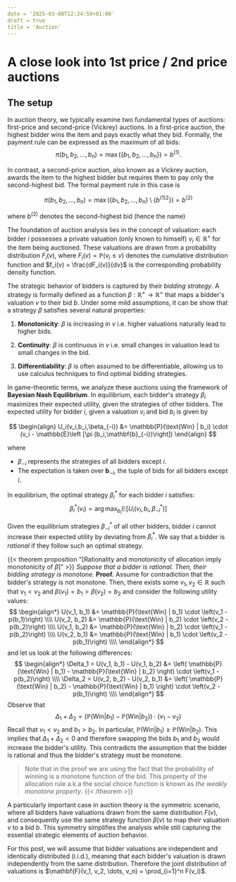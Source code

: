 ```yaml
---
date = '2025-03-08T12:24:58+01:00'
draft = true
title = 'Auction'
---
```


# A close look into 1st price / 2nd price auctions

## The setup

In auction theory, we typically examine two fundamental types of auctions: first-price and second-price (Vickrey) auctions. In a first-price auction, the highest bidder wins the item and pays exactly what they bid. Formally, the payment rule can be expressed as the maximum of all bids: 
$$
\pi(b_1, b_2, \dots, b_n) = \max \left( \lbrace b_1, b_2, \dots, b_n \rbrace \right) = b^{(1)}.
$$ 

In contrast, a second-price auction, also known as a Vickrey auction, awards the item to the highest bidder but requires them to pay only the second-highest bid. The formal payment rule in this case is 

$$\pi(b_1, b_2, \dots, b_n) = \max \left( \lbrace b_1, b_2, \dots, b_n \rbrace \setminus \lbrace b^{(1)2} \rbrace \right) = b^{(2)}$$ 

where $b^{(2)}$ denotes  the second-highest bid (hence the name)

The foundation of auction analysis lies in the concept of valuation: each bidder $i$ possesses a private valuation (only known to himself) $v_i \in \mathbb{R}^+$ for the item being auctioned. These valuations are drawn from a probability distribution $F_i(v)$, where $F_i(v) = \mathbb{P}(v_i \leq v)$ denotes  the cumulative distribution function and $f_i(v) = \frac{dF_i(v)}{dv}$ is the corresponding probability density function.



The strategic behavior of bidders is captured by their *bidding strategy*. A strategy is formally defined as a function $\beta: \mathbb{R^+} \to \mathbb{R^+}$ that maps a bidder's valuation $v$ to their bid $b$. Under some mild assumptions, it can be show that a strategy  $\beta$  satisfies several natural properties:

1. **Monotonicity**: $\beta$ is increasing in $v$ i.e. higher valuations naturally lead to higher bids. 

2. **Continuity**: $\beta$ is continuous in $v$  i.e. small changes in valuation lead to small changes in the bid.

3. **Differentiability**: $\beta$ is often assumed to be differentiable, allowing us to use calculus techniques to find optimal bidding strategies.




In game-theoretic terms, we analyze these auctions using the framework of **Bayesian Nash Equilibrium**. In equilibrium, each bidder's strategy $\beta_i$ maximizes their expected utility, given the strategies of other bidders. The expected utility for bidder $i$, given a valuation $v_i$ and bid $b_i$ is given by 

$$
\begin{align}
 U_i(v_i,b_i,\beta_{-i}) &= \mathbb{P}(\text{Win} | b_i) \cdot (v_i - \mathbb{E}\left [\pi (b_i,\mathbf{b}_{-i})\right])
\end{align}
$$

where 
- $\beta_{-i}$ represents the strategies of all bidders except $i$.
- The expectation is taken over $\mathbf{b}_{-i}$, the tuple of bids for all bidders except $i$.


In equilibrium, the optimal strategy $\beta_i^{\ast}$ for each bidder $i$ satisfies:
$$
\beta_i^{\ast}(v_i) = \arg\max_{b_i} \mathbb{E}\left[U_i(v_i, b_i, \beta_{-i}^{\ast})\right]
$$

Given the equilibrium strategies $\beta_{-i}^{\ast}$ of all other bidders, bidder $i$ cannot increase their expected utility by deviating from $\beta_i^{\ast}$. We say that a bidder is *rational* if they follow such an optimal strategy.

{{< theorem proposition "[Rationality and monotonicity of allocation imply monotonicity of $\beta$]" >}}
*Suppose that a bidder is rational. Then, their bidding strategy is monotone.*
**Proof.**
Assume for contradiction that the bidder's strategy is not monotone. Then, there exists some $v_1, v_2 \in \mathbb{R}$ such that $v_1 < v_2$ and $\beta(v_1)=b_1 > \beta(v_2) = b_2$ and consider the following utility values:
$$
\begin{align*}
U(v_1, b_1) &= \mathbb{P}(\text{Win} | b_1) \cdot \left(v_1 - p(b_1)\right) \\\\
U(v_2, b_2) &= \mathbb{P}(\text{Win} | b_2) \cdot \left(v_2 - p(b_2)\right) \\\\
U(v_1, b_2) &= \mathbb{P}(\text{Win} | b_2) \cdot \left(v_1 - p(b_2)\right) \\\\
U(v_2, b_1) &= \mathbb{P}(\text{Win} | b_1) \cdot \left(v_2 - p(b_1)\right) \\\\
\end{align*}
$$
and let us look at the following differences:
$$
\begin{align*}
\Delta_1 = U(v_1, b_1) - U(v_1, b_2) &= \left( \mathbb{P}(\text{Win} | b_1) - \mathbb{P}(\text{Win} | b_2) \right) \cdot \left(v_1 - p(b_2)\right) \\\\
\Delta_2 = U(v_2, b_2) - U(v_2, b_1) &= \left( \mathbb{P}(\text{Win} | b_2) - \mathbb{P}(\text{Win} | b_1) \right) \cdot \left(v_2 - p(b_1)\right) \\\\
\end{align*}
$$
Observe that 
$$
\Delta_1 + \Delta_2 = \left( \mathbb{P}(\text{Win} | b_1) - \mathbb{P}(\text{Win} | b_2) \right) \cdot (v_1 - v_2)
$$
Recall that $v_1 < v_2$ and $b_1 > b_2$. In particular, $\mathbb{P}(\text{Win} | b_1) \geq \mathbb{P}(\text{Win} | b_2)$. This implies that $\Delta_1 + \Delta_2 < 0$ and therefore swapping the bids $b_1$ and $b_2$ would increase the bidder's utility. This contradicts the assumption that the bidder is rational and thus the bidder's strategy must be monotone.
>Note that in the proof we are using the fact that the probability of winning is a monotone function of the bid. This property of the allocation rule a.k.a the social choice function is known as *the weakly monotone property*.
{{< /theorem >}}




A particularly important case in auction theory is the symmetric scenario, where all bidders have valuations drawn from the same distribution $F(v)$, and consequently use the same strategy function $\beta(v)$ to map their valuation $v$ to a bid $b$. This symmetry simplifies the analysis while still capturing the essential strategic elements of auction behavior.



For this post, we will assume that bidder valuations are independent and identically distributed (i.i.d.), meaning that each bidder's valuation is drawn independently from the same distribution. Therefore the joint distribution of valuations is $\mathbf{F}(v_1, v_2, \dots, v_n) = \prod_{i=1}^n F(v_i)$.

